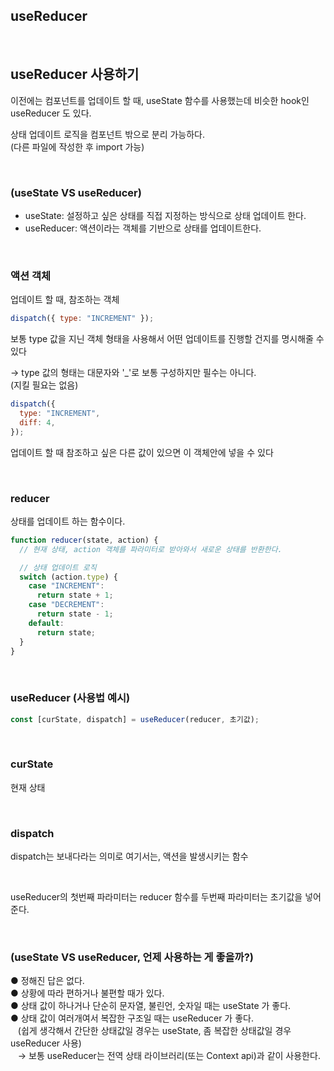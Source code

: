 ## useReducer

<br>

## useReducer 사용하기

이전에는 컴포넌트를 업데이트 할 때, useState 함수를 사용했는데 비슷한 hook인
useReducer 도 있다.

상태 업데이트 로직을 컴포넌트 밖으로 분리 가능하다.  
(다른 파일에 작성한 후 import 가능)

<br>

### (useState VS useReducer)

- useState: 설정하고 싶은 상태를 직접 지정하는 방식으로 상태 업데이트 한다.
- useReducer: 액션이라는 객체를 기반으로 상태를 업데이트한다.

<br>

### 액션 객체

업데이트 할 때, 참조하는 객체

```javascript
dispatch({ type: "INCREMENT" });
```

보통 type 값을 지닌 객체 형태을 사용해서 어떤 업데이트를 진행할 건지를
명시해줄 수 있다

→ type 값의 형태는 대문자와 '\_'로 보통 구성하지만 필수는 아니다.  
(지킬 필요는 없음)

```javascript
dispatch({
  type: "INCREMENT",
  diff: 4,
});
```

업데이트 할 때 참조하고 싶은 다른 값이 있으면 이 객체안에 넣을 수 있다

<br>

### reducer

상태를 업데이트 하는 함수이다.

```javascript
function reducer(state, action) {
  // 현재 상태, action 객체를 파라미터로 받아와서 새로운 상태를 반환한다.

  // 상태 업데이트 로직
  switch (action.type) {
    case "INCREMENT":
      return state + 1;
    case "DECREMENT":
      return state - 1;
    default:
      return state;
  }
}
```

<br>

### useReducer (사용법 예시)

```javascript
const [curState, dispatch] = useReducer(reducer, 초기값);
```

<br>

### curState
현재 상태

<br>

### dispatch
dispatch는 보내다라는 의미로 여기서는, 액션을 발생시키는 함수

<br>  

useReducer의 첫번째 파라미터는 reducer 함수를 두번째 파라미터는
초기값을 넣어준다.

<br> 

### (useState VS useReducer, 언제 사용하는 게 좋을까?)  
● 정해진 답은 없다.  
● 상황에 따라 편하거나 불편할 때가 있다.  
● 상태 값이 하나거나 단순히 문자열, 불린언, 숫자일 때는 useState 가 좋다.  
● 상태 값이 여러개여서 복잡한 구조일 때는 useReducer 가 좋다.  
&nbsp;&nbsp; (쉽게 생각해서 간단한 상태값일 경우는 useState, 좀 복잡한 상태값일 경우 useReducer 사용)  
&nbsp;&nbsp;  → 보통 useReducer는 전역 상태 라이브러리(또는 Context api)과 같이 사용한다.
